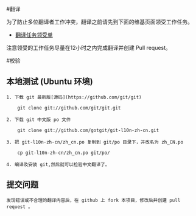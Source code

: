 #翻译

为了防止多位翻译者工作冲突，翻译之前请先到下面的维基页面领受工作任务。

- [翻译任务领受单](https://github.com/gotgit/git-l10n-zh-cn/wiki/TaskList)

注意领受的工作任务尽量在12小时之内完成翻译并创建 Pull request。

#校验

## 本地测试 (Ubuntu 环境)

	1. 下载 git 最新版[源码](https://github.com/git/git)

		git clone git://github.com/git/git.git

	2. 下载 git 中文版 po 文件

		git clone git://github.com/gotgit/git-l10n-zh-cn.git
	
	3. 把 git-l10n-zh-cn/zh_cn.po 复制到 git/po 目录下，并改名为 zh_CN.po

		cp git-l10n-zh-cn/zh_cn.po git/po/

	4. 编译及安装 git,然后就可以检验中文翻译了。

## 提交问题

	发现错误或不合理的翻译内容后，在 github 上 fork 本项目，修改后并创建 pull request 。
